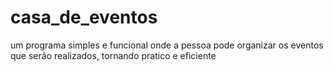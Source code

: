 # casa_de_eventos
um programa simples e funcional onde a pessoa pode organizar os eventos que serão realizados, tornando pratico e eficiente

